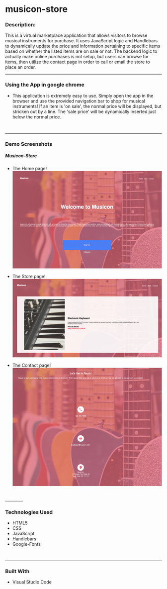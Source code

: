 # musicon-store

### **Description:**
This is a virtual marketplace application that allows visitors to browse musical instruments for purchase. It uses JavaScript logic and Handlebars to dynamically update the price and information pertaining to specific items based on whether the listed items are on sale or not. The backend logic to actually make online purchases is not setup, but users can browse for items, then utilize the contact page in order to call or email the store to place an order.
<br>

_____

### **Using the App in google chrome**
* This application is extremely easy to use. Simply open the app in the browser and use the provided navigation bar to shop for musical instruments! If an item is 'on sale', the normal price will be displayed, but stricken out by a line. The 'sale price' will be dynamically inserted just below the normal price. 
<br>

_____


### **Demo Screenshots**
##### Musicon-Store
* The Home page!
![Image of Home Page](./public/homePage.png)

* The Store page!
![Image of Store Page](./public/storePage.png)

* The Contact page!
![Image of Contact Page](./public/contactPage.png)
<br>
_________

### **Technologies Used**
* HTML5
* CSS
* JavaScript
* Handlebars
* Google-Fonts
<br>

_____

### **Built With**
* Visual Studio Code
